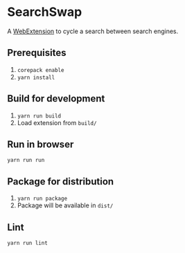 # SearchSwap

A
[WebExtension](https://developer.mozilla.org/en-US/docs/Mozilla/Add-ons/WebExtensions)
to cycle a search between search engines.

## Prerequisites

1. `corepack enable`
2. `yarn install`

## Build for development

1. `yarn run build`
2. Load extension from `build/`

## Run in browser

`yarn run run`

## Package for distribution

1. `yarn run package`
2. Package will be available in `dist/`

## Lint

`yarn run lint`
